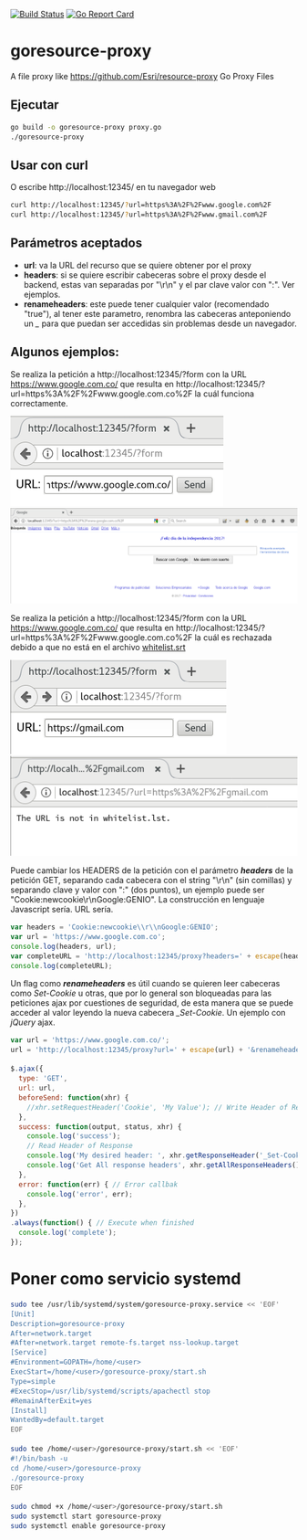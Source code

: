 [![Build Status](https://travis-ci.org/juusechec/goresource-proxy.svg?branch=master)](https://travis-ci.org/juusechec/goresource-proxy)
[![Go Report Card](https://goreportcard.com/badge/github.com/juusechec/goresource-proxy)](https://goreportcard.com/report/github.com/juusechec/goresource-proxy)

# goresource-proxy
A file proxy like https://github.com/Esri/resource-proxy Go Proxy Files

## Ejecutar
```sh
go build -o goresource-proxy proxy.go
./goresource-proxy
```

## Usar con curl
O escribe http://localhost:12345/ en tu navegador web
```sh
curl http://localhost:12345/?url=https%3A%2F%2Fwww.google.com%2F
curl http://localhost:12345/?url=https%3A%2F%2Fwww.gmail.com%2F
```

## Parámetros aceptados
- **url**: va la URL del recurso que se quiere obtener por el proxy
- **headers**: si se quiere escribir cabeceras sobre el proxy desde el backend,
estas van separadas por "\r\n" y el par clave valor con ":". Ver ejemplos.
- **renameheaders**: este puede tener cualquier valor (recomendado "true"),
al tener este parametro, renombra las cabeceras anteponiendo un *_* para que
puedan ser accedidas sin problemas desde un navegador.

## Algunos ejemplos:
Se realiza la petición a http://localhost:12345/?form
con la URL https://www.google.com.co/ que resulta en
http://localhost:12345/?url=https%3A%2F%2Fwww.google.com.co%2F
la cuál funciona correctamente.

![screenshot](./images/Screenshot_from_2017-07-20_18-47-42.png)
![screenshot](./images/Screenshot_from_2017-07-20_18-48-22.png)


Se realiza la petición a http://localhost:12345/?form
con la URL https://www.google.com.co/ que resulta en
http://localhost:12345/?url=https%3A%2F%2Fwww.google.com.co%2F
la cuál es rechazada debido a que no está en el archivo [whitelist.srt](./whitelist.srt)

![screenshot](./images/Screenshot_from_2017-07-20_18-48-54.png)
![screenshot](./images/Screenshot_from_2017-07-20_18-49-07.png)

Puede cambiar los HEADERS de la petición con el parámetro ***headers*** de la
petición GET, separando cada cabecera con el string "\r\n" (sin comillas) y
separando clave y valor con ":" (dos puntos), un ejemplo puede ser
"Cookie:newcookie\r\nGoogle:GENIO". La construcción en lenguaje Javascript sería.
URL sería.
```js
var headers = 'Cookie:newcookie\\r\\nGoogle:GENIO';
var url = 'https://www.google.com.co';
console.log(headers, url);
var completeURL = 'http://localhost:12345/proxy?headers=' + escape(headers) + '&url=' + escape(url);
console.log(completeURL);
```

Un flag como ***renameheaders*** es útil cuando se quieren leer cabeceras como
*Set-Cookie*  u otras, que por lo general son bloqueadas para las peticiones
ajax por cuestiones de seguridad, de esta manera que se puede acceder al valor
leyendo la nueva cabecera *_Set-Cookie*. Un ejemplo con *jQuery* ajax.

```js
var url = 'https://www.google.com.co/';
url = 'http://localhost:12345/proxy?url=' + escape(url) + '&renameheaders';

$.ajax({
  type: 'GET',
  url: url,
  beforeSend: function(xhr) {
    //xhr.setRequestHeader('Cookie', 'My Value'); // Write Header of Request
  },
  success: function(output, status, xhr) {
    console.log('success');
    // Read Header of Response
    console.log('My desired header: ', xhr.getResponseHeader('_Set-Cookie'));
    console.log('Get All response headers', xhr.getAllResponseHeaders());
  },
  error: function(err) { // Error callbak
    console.log('error', err);
  },
})
.always(function() { // Execute when finished
  console.log('complete');
});
```
# Poner como servicio systemd

```bash
sudo tee /usr/lib/systemd/system/goresource-proxy.service << 'EOF'
[Unit]
Description=goresource-proxy
After=network.target
#After=network.target remote-fs.target nss-lookup.target
[Service]
#Environment=GOPATH=/home/<user>
ExecStart=/home/<user>/goresource-proxy/start.sh
Type=simple
#ExecStop=/usr/lib/systemd/scripts/apachectl stop
#RemainAfterExit=yes
[Install]
WantedBy=default.target
EOF

sudo tee /home/<user>/goresource-proxy/start.sh << 'EOF'
#!/bin/bash -u
cd /home/<user>/goresource-proxy
./goresource-proxy
EOF

sudo chmod +x /home/<user>/goresource-proxy/start.sh
sudo systemctl start goresource-proxy
sudo systemctl enable goresource-proxy
```
